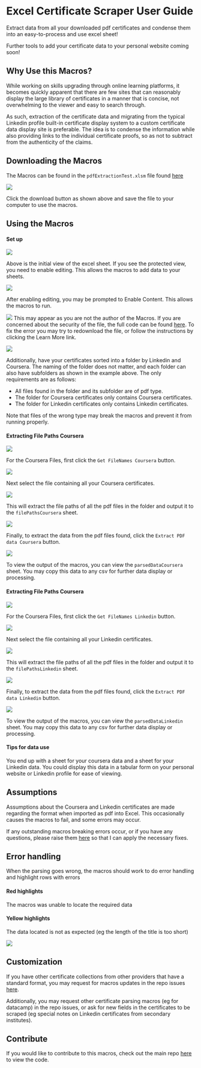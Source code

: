 # Excel Certificate Scraper User Guide

Extract data from all your downloaded pdf certificates and condense them into an easy-to-process and use excel sheet!

Further tools to add your certificate data to your personal website coming soon!

## Why Use this Macros?
While working on skills upgrading through online learning platforms, it becomes quickly apparent that there are few sites that can reasonably display the large library of certificates in a manner that is concise, not overwhelming to the viewer and easy to search through.

As such, extraction of the certificate data and migrating from the typical Linkedin profile built-in certificate display system to a custom certificate data display site is preferable. The idea is to condense the information while also providing links to the individual certificate proofs, so as not to subtract from the authenticity of the claims.

## Downloading the Macros

The Macros can be found in the `pdfExtractionTest.xlsm` file found [here](https://github.com/AmeliaTYR/certificate-data-scraper/blob/main/pdfExtractionTest.xlsm)

![](/images/download1File.png)

Click the download button as shown above and save the file to your computer to use the macros.

## Using the Macros

#### Set up

![](/images/1EnableEditing.png)

Above is the initial view of the excel sheet. If you see the protected view, you need to enable editing. This allows the macros to add data to your sheets. 

![](/images/3EnableContent.png)

After enabling editing, you may be prompted to Enable Content. This allows the macros to run.

![](/images/2LearnMoreError.png)
This may appear as you are not the author of the Macros. If you are concerned about the security of the file, the full code can be found [here](https://github.com/AmeliaTYR/certificate-data-scraper/blob/main/VBAcode.txt). To fix the error you may try to redownload the file, or follow the instructions by clicking the Learn More link.

![](/images/15Subfolders.png)

Additionally, have your certificates sorted into a folder by Linkedin and Coursera. The naming of the folder does not matter, and each folder can also have subfolders as shown in the example above. The only requirements are as follows:

- All files found in the folder and its subfolder are of pdf type. 
- The folder for Coursera certificates only contains Coursera certificates.
- The folder for Linkedin certificates only contains Linkedin certificates.

Note that files of the wrong type may break the macros and prevent it from running properly.

#### Extracting File Paths Coursera

![](/images/4CouseraGetNames.png)

For the Coursera Files, first click the `Get FileNames Coursera` button. 

![](/images/5CouseraSelectFolder.png)

Next select the file containing all your Coursera certificates. 

![](/images/6CouseraNamesFound.png)

This will extract the file paths of all the pdf files in the folder and output it to the `filePathsCoursera` sheet. 

![](/images/7ExtractDataCoursera.png)

Finally, to extract the data from the pdf files found, click the `Extract PDF data Coursera` button.

![](/images/8OutputAndErrorHandling.png)

To view the output of the macros, you can view the `parsedDataCoursera` sheet. You may copy this data to any csv for further data display or processing.

#### Extracting File Paths Coursera

![](/images/9GetNamesLinkedin.png)

For the Coursera Files, first click the `Get FileNames Linkedin` button. 

![](/images/10LinkedinSelectFolder.png)

Next select the file containing all your Linkedin certificates. 

![](/images/11LinkedinNamesFound.png)

This will extract the file paths of all the pdf files in the folder and output it to the `filePathsLinkedin` sheet. 

![](/images/12ExtractDataLinkedin.png)

Finally, to extract the data from the pdf files found, click the `Extract PDF data Linkedin` button.

![](/images/13OutputAndErrorHandling.png)

To view the output of the macros, you can view the `parsedDataLinkedin` sheet. You may copy this data to any csv for further data display or processing.


#### Tips for data use
You end up with a sheet for your coursera data
and a sheet for your Linkedin data. You could display this data in a tabular form on your personal website or Linkedin profile for ease of viewing.


## Assumptions
Assumptions about the Coursera and Linkedin certificates are made regarding the format when imported as pdf into Excel. This occasionally causes the macros to fail, and some errors may occur. 

If any outstanding macros breaking errors occur, or if you have any questions, please raise them [here](https://github.com/AmeliaTYR/certificate-data-scraper/issues/new/choose) so that I can apply the necessary fixes.

## Error handling
When the parsing goes wrong, the macros should work to do error handling and highlight rows with errors

#### Red highlights
The macros was unable to locate the required data

#### Yellow highlights
The data located is not as expected (eg the length of the title is too short)

![](/images/14ErrorYellowExample.png)

## Customization
If you have other certificate collections from other providers that have a standard format, you may request for macros updates in the repo issues [here](https://github.com/AmeliaTYR/certificate-data-scraper/issues/new/choose). 

Additionally, you may request other certificate parsing macros (eg for datacamp) in the repo issues, or ask for new fields in the certificates to be scraped (eg special notes on Linkedin certificates from secondary institutes).

## Contribute
If you would like to contribute to this macros, check out the main repo [here](https://github.com/AmeliaTYR/certificate-data-scraper) to view the code.
